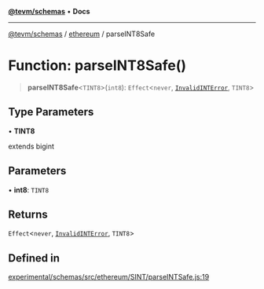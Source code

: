 [**@tevm/schemas**](../../README.md) • **Docs**

***

[@tevm/schemas](../../modules.md) / [ethereum](../README.md) / parseINT8Safe

# Function: parseINT8Safe()

> **parseINT8Safe**\<`TINT8`\>(`int8`): `Effect`\<`never`, [`InvalidINTError`](../classes/InvalidINTError.md), `TINT8`\>

## Type Parameters

• **TINT8**

extends bigint

## Parameters

• **int8**: `TINT8`

## Returns

`Effect`\<`never`, [`InvalidINTError`](../classes/InvalidINTError.md), `TINT8`\>

## Defined in

[experimental/schemas/src/ethereum/SINT/parseINTSafe.js:19](https://github.com/evmts/tevm-monorepo/blob/main/experimental/schemas/src/ethereum/SINT/parseINTSafe.js#L19)
